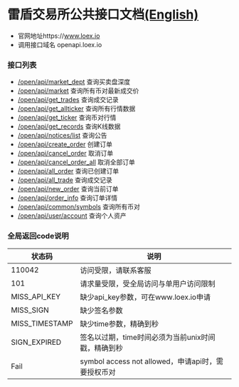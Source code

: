# 雷盾交易所公共接口文档[(English)](README_EN.md)
* 官网地址https://www.loex.io
* 调用接口域名 openapi.loex.io


### 接口列表
* [/open/api/market_dept](api_file/market_dept.md) 查询买卖盘深度
* [/open/api/market](api_file/market.md)          查询所有币对最新成交价
* [/open/api/get_trades](api_file/get_trades.md)      查询成交记录
* [/open/api/get_allticker](api_file/get_allticker.md)   查询所有行情数据
* [/open/api/get_ticker](api_file/get_ticker.md)      查询币对行情
* [/open/api/get_records](api_file/get_records.md)     查询K线数据
* [/open/api/notices/list](api_file/notices.md)    查询公告
* [/open/api/create_order](api_file/create_order.md)    创建订单
* [/open/api/cancel_order](api_file/cancel_order.md)    取消订单
* [/open/api/cancel_order_all](api_file/cancel_order_all.md)  取消全部订单
* [/open/api/all_order](api_file/all_order.md)       查询已创建订单
* [/open/api/all_trade](api_file/all_trade.md)      查询成交记录
* [/open/api/new_order](api_file/new_order.md)      查询当前订单
* [/open/api/order_info](api_file/order_info.md)     查询订单详情
* [/open/api/common/symbols](api_file/symbols.md) 查询所有币对
* [/open/api/user/account](api_file/account.md)   查询个人资产

### 全局返回code说明
| 状态码 | 说明 |
| --- | --- |
| 110042 | 访问受限，请联系客服 |
| 101 | 请求量受限，受全局访问与单用户访问限制 |
| MISS_API_KEY | 缺少api_key参数，可在www.loex.io申请 |
| MISS_SIGN | 缺少签名参数 |
| MISS_TIMESTAMP | 缺少time参数，精确到秒 |
| SIGN_EXPIRED | 签名以过期，time时间必须为当前unix时间戳，精确到秒 |
| Fail | symbol access not allowed，申请api时，需要授权币对 |

